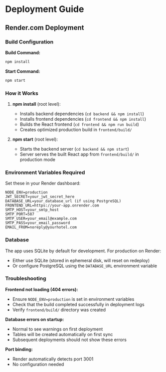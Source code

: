 # Deployment Guide

## Render.com Deployment

### Build Configuration

**Build Command:**
```bash
npm install
```

**Start Command:**
```bash
npm start
```

### How it Works

1. **npm install** (root level):
   - Installs backend dependencies (`cd backend && npm install`)
   - Installs frontend dependencies (`cd frontend && npm install`)
   - Builds the React frontend (`cd frontend && npm run build`)
   - Creates optimized production build in `frontend/build/`

2. **npm start** (root level):
   - Starts the backend server (`cd backend && npm start`)
   - Server serves the built React app from `frontend/build/` in production mode

### Environment Variables Required

Set these in your Render dashboard:

```
NODE_ENV=production
JWT_SECRET=your_jwt_secret_here
DATABASE_URL=your_database_url (if using PostgreSQL)
FRONTEND_URL=https://your-app.onrender.com
SMTP_HOST=your_smtp_host
SMTP_PORT=587
SMTP_USER=your_email@example.com
SMTP_PASS=your_email_password
EMAIL_FROM=noreply@yourhotel.com
```

### Database

The app uses SQLite by default for development. For production on Render:
- Either use SQLite (stored in ephemeral disk, will reset on redeploy)
- Or configure PostgreSQL using the `DATABASE_URL` environment variable

### Troubleshooting

**Frontend not loading (404 errors):**
- Ensure `NODE_ENV=production` is set in environment variables
- Check that the build completed successfully in deployment logs
- Verify `frontend/build/` directory was created

**Database errors on startup:**
- Normal to see warnings on first deployment
- Tables will be created automatically on first sync
- Subsequent deployments should not show these errors

**Port binding:**
- Render automatically detects port 3001
- No configuration needed

